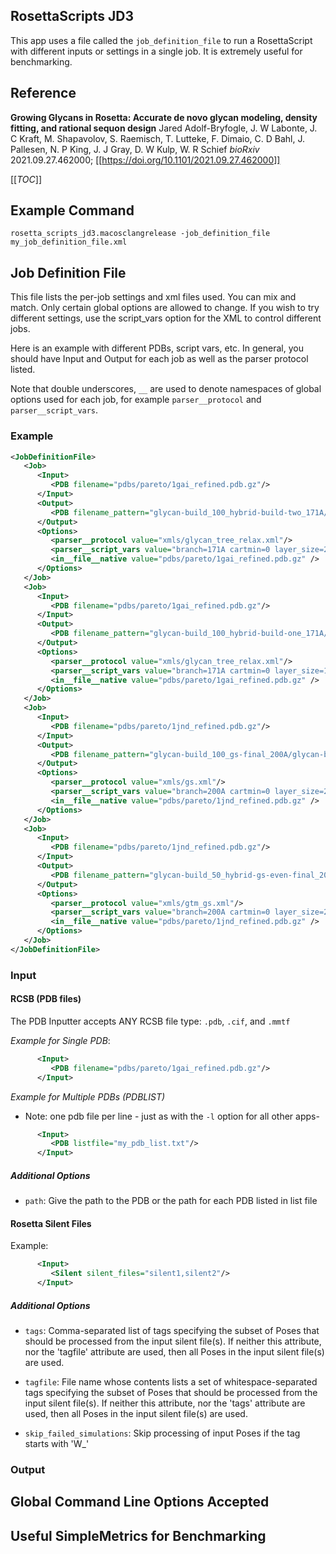 ## RosettaScripts JD3

This app uses a file called the `job_definition_file` to run a RosettaScript with different inputs or settings in a single job.  It is extremely useful for benchmarking. 

## Reference


**Growing Glycans in Rosetta: Accurate de novo glycan modeling, density fitting, and rational sequon design**
Jared Adolf-Bryfogle, J. W Labonte, J. C Kraft, M. Shapavolov, S. Raemisch, T. Lutteke, F. Dimaio, C. D Bahl, J. Pallesen, N. P King, J. J Gray, D. W Kulp, W. R Schief
_bioRxiv_ 2021.09.27.462000; [[https://doi.org/10.1101/2021.09.27.462000]]


[[_TOC_]]

## Example Command


`rosetta_scripts_jd3.macosclangrelease -job_definition_file my_job_definition_file.xml`


## Job Definition File


This file lists the per-job settings and xml files used.  You can mix and match.  Only certain global options are allowed to change.  If you wish to try different settings, use the script_vars option for the XML to control different jobs. 

Here is an example with different PDBs, script vars, etc. 
In general, you should have Input and Output for each job as well as the parser protocol listed. 

Note that double underscores, `__` are used to denote namespaces of global options used for each job, for example `parser__protocol` and `parser__script_vars`.

### Example

```xml
<JobDefinitionFile>
   <Job>
      <Input>
         <PDB filename="pdbs/pareto/1gai_refined.pdb.gz"/>
      </Input>
      <Output>
         <PDB filename_pattern="glycan-build_100_hybrid-build-two_171A/glycan-build_100_hybrid-build-two_171A_$"/>
      </Output>
      <Options>
         <parser__protocol value="xmls/glycan_tree_relax.xml"/>
         <parser__script_vars value="branch=171A cartmin=0 layer_size=2 window_size=0 glycan_sampler_rounds=100 quench_mode=0 map=maps/1gai_2mFo-DFc_map.ccp4 symmdef=pdbs/symmetrized_structures/1gai_crys.symm shear=1 rounds=1 conformer_probs=0 gaussian_sampling=1 hybrid_protocol=1 exp=hybrid-conformer-build-two match=1"/>
         <in__file__native value="pdbs/pareto/1gai_refined.pdb.gz" />
      </Options>
   </Job>
   <Job>
      <Input>
         <PDB filename="pdbs/pareto/1gai_refined.pdb.gz"/>
      </Input>
      <Output>
         <PDB filename_pattern="glycan-build_100_hybrid-build-one_171A/glycan-build_100_hybrid-build-one_171A_$"/>
      </Output>
      <Options>
         <parser__protocol value="xmls/glycan_tree_relax.xml"/>
         <parser__script_vars value="branch=171A cartmin=0 layer_size=1 window_size=0 glycan_sampler_rounds=100 quench_mode=0 map=maps/1gai_2mFo-DFc_map.ccp4 symmdef=pdbs/symmetrized_structures/1gai_crys.symm shear=1 rounds=1 conformer_probs=0 gaussian_sampling=1 hybrid_protocol=1 exp=hybrid-conformer-build-one match=1"/>
         <in__file__native value="pdbs/pareto/1gai_refined.pdb.gz" />
      </Options>
   </Job>
   <Job>
      <Input>
         <PDB filename="pdbs/pareto/1jnd_refined.pdb.gz"/>
      </Input>
      <Output>
         <PDB filename_pattern="glycan-build_100_gs-final_200A/glycan-build_100_gs2_200A_$"/>
      </Output>
      <Options>
         <parser__protocol value="xmls/gs.xml"/>
         <parser__script_vars value="branch=200A cartmin=0 layer_size=2 window_size=1 glycan_sampler_rounds=100 quench_mode=0 map=maps/1jnd_2mFo-DFc_map.ccp4 symmdef=pdbs/symmetrized_structures/1jnd_crys.symm shear=1 rounds=1 conformer_probs=0 gaussian_sampling=1 exp=gs-final"/>
         <in__file__native value="pdbs/pareto/1jnd_refined.pdb.gz" />
      </Options>
   </Job>
   <Job>
      <Input>
         <PDB filename="pdbs/pareto/1jnd_refined.pdb.gz"/>
      </Input>
      <Output>
         <PDB filename_pattern="glycan-build_50_hybrid-gs-even-final_200A/glycan-build_50_hybrid-gs-even2_200A_$"/>
      </Output>
      <Options>
         <parser__protocol value="xmls/gtm_gs.xml"/>
         <parser__script_vars value="branch=200A cartmin=0 layer_size=2 window_size=1 glycan_sampler_rounds=50 quench_mode=0 map=maps/1jnd_2mFo-DFc_map.ccp4 symmdef=pdbs/symmetrized_structures/1jnd_crys.symm shear=1 rounds=1 conformer_probs=0 gaussian_sampling=1 exp=hybrid-gs-even-final"/>
         <in__file__native value="pdbs/pareto/1jnd_refined.pdb.gz" />
      </Options>
   </Job>
</JobDefinitionFile>
```

### Input

#### RCSB (PDB files)
The PDB Inputter accepts ANY RCSB file type: `.pdb`, `.cif`, and `.mmtf`

_Example for Single PDB_:

```xml
      <Input>
         <PDB filename="pdbs/pareto/1gai_refined.pdb.gz"/>
      </Input>
```

_Example for Multiple PDBs (PDBLIST)_ 
- Note: one pdb file per line - just as with the `-l` option for all other apps-

```xml
      <Input>
         <PDB listfile="my_pdb_list.txt"/>
      </Input>
```

##### Additional Options
- `path`: Give the path to the PDB or the path for each PDB listed in list file

#### Rosetta Silent Files

Example:
```xml
      <Input>
         <Silent silent_files="silent1,silent2"/>
      </Input>
```

##### Additional Options
- `tags`: Comma-separated list of tags specifying the subset of Poses that should be processed from the input silent file(s). If neither this attribute, nor the 'tagfile' attribute are used, then all Poses in the input silent file(s) are used.

- `tagfile`: File name whose contents lists a set of whitespace-separated tags specifying the subset of Poses that should be processed from the input silent file(s). If neither this attribute, nor the 'tags' attribute are used, then all Poses in the input silent file(s) are used.

- `skip_failed_simulations`: Skip processing of input Poses if the tag starts with 'W_'

### Output

## Global Command Line Options Accepted

## Useful SimpleMetrics for Benchmarking